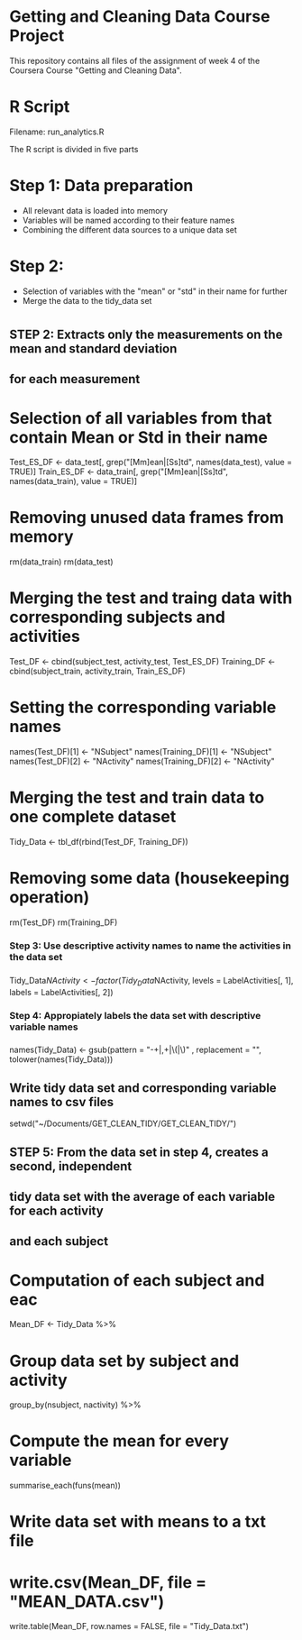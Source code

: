 # Getting and Cleaning Data Course Project
This repository contains all files of the assignment of week 4 of the Coursera Course "Getting and Cleaning Data".

# R Script
Filename: run_analytics.R

The R script is divided in five parts

# Step 1: Data preparation
* All relevant data is loaded into memory
* Variables will be named according to their feature names
* Combining the different data sources to a unique data set
# Step 2:
* Selection of variables with the "mean" or "std" in their name for further
* Merge the data to the tidy_data set
# 




## STEP 2: Extracts only the measurements on the mean and standard deviation 
## for each measurement
# Selection of all variables from that contain Mean or Std in their name
Test_ES_DF <- data_test[, grep("[Mm]ean|[Ss]td", 
                               names(data_test), value = TRUE)]
Train_ES_DF <- data_train[, grep("[Mm]ean|[Ss]td", 
                                 names(data_train), value = TRUE)]

# Removing unused data frames from memory
rm(data_train)
rm(data_test)

# Merging the test and traing data with corresponding subjects and activities
Test_DF <- cbind(subject_test, activity_test, Test_ES_DF)
Training_DF <- cbind(subject_train, activity_train, Train_ES_DF)

# Setting the corresponding variable names 
names(Test_DF)[1] <- "NSubject"
names(Training_DF)[1] <- "NSubject"
names(Test_DF)[2] <- "NActivity"
names(Training_DF)[2] <- "NActivity"

# Merging the test and train data to one complete dataset
Tidy_Data <- tbl_df(rbind(Test_DF,  Training_DF))
# Removing some data (housekeeping operation)
rm(Test_DF)
rm(Training_DF)

### Step 3: Use descriptive activity names to name the activities in the data set
### 
Tidy_Data$NActivity <- factor(Tidy_Data$NActivity, 
                              levels = LabelActivities[, 1], 
                              labels = LabelActivities[, 2])
### Step 4: Appropiately labels the data set with descriptive variable names
###   

names(Tidy_Data) <- gsub(pattern = "-+|,+|\\(|\\)"
                         , replacement = "", tolower(names(Tidy_Data)))



## Write tidy data set and corresponding variable names to csv files
setwd("~/Documents/GET_CLEAN_TIDY/GET_CLEAN_TIDY/")


## STEP 5: From the data set in step 4, creates a second, independent 
## tidy data set with the average of each variable for each activity
## and each subject

# Computation of each subject and eac
Mean_DF <- Tidy_Data %>%
# Group data set by subject and activity        
group_by(nsubject, nactivity) %>%
# Compute the mean for every variable        
summarise_each(funs(mean))

# Write data set with means to a txt file 
# write.csv(Mean_DF, file = "MEAN_DATA.csv")
write.table(Mean_DF, row.names = FALSE, file = "Tidy_Data.txt")






 
